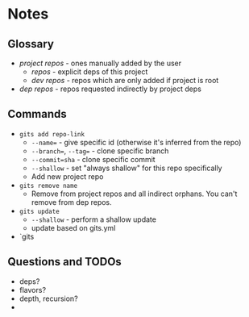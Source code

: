# Notes

## Glossary

* *project repos* - ones manually added by the user
    * *repos* - explicit deps of this project
    * *dev repos* - repos which are only added if project is root
* *dep repos* - repos requested indirectly by project deps

## Commands

* `gits add repo-link`
    * `--name=` - give specific id (otherwise it's inferred from the repo)
    * `--branch=`, `--tag=` - clone specific branch
    * `--commit=sha` - clone specific commit
    * `--shallow` - set "always shallow" for this repo specifically
    * Add new project repo
* `gits remove name`
    * Remove from project repos and all indirect orphans. You can't remove from dep repos.
* `gits update`
    * `--shallow` - perform a shallow update
    * update based on gits.yml
* `gits

## Questions and TODOs

* deps?
* flavors?
* depth, recursion?
*
